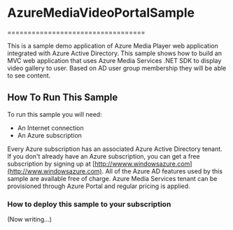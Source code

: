 # AzureMediaVideoPortalSample
==================================

This is a sample demo application of Azure Media Player web application integrated with Azure Active Directory.
This sample shows how to build an MVC web application that uses Azure Media Services .NET SDK to display video gallery to user. Based on AD user group membership they will be able to see content.
 
## How To Run This Sample
To run this sample you will need:
- An Internet connection
- An Azure subscription

Every Azure subscription has an associated Azure Active Directory tenant.  If you don't already have an Azure subscription, you can get a free subscription by signing up at [http://wwww.windowsazure.com](http://www.windowsazure.com).  All of the Azure AD features used by this sample are available free of charge.
Azure Media Services tenant can be provisioned through Azure Portal and regular pricing is applied.

### How to deploy this sample to your subscription

(Now writing...)
